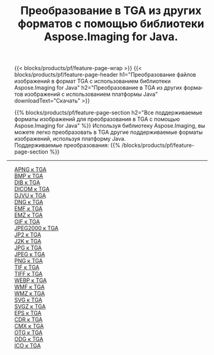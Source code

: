 ﻿---
title: Преобразование в TGA из других форматов с помощью библиотеки Aspose.Imaging for Java. 
weight: 3920
url: /ru/java/conversion/to/tga 
lang: ru
langdirlevel: 2
locales: zh-hans,ja,it,ru,de,es,fr,nl,id,lt,pl,pt,vi,tr,ko,zh-hant,ar,hi,th,sv,cs,uk,he
description: Используя Aspose.Imaging, вы можете конвертировать в TGA другие форматы с помощью Java.
---

{{< blocks/products/pf/feature-page-wrap >}}
{{< blocks/products/pf/feature-page-header h1="Преобразование файлов изображений в формат TGA с использованием библиотеки Aspose.Imaging for Java" h2="Преобразование в TGA из других форматов изображений с использованием платформы Java" downloadText="Скачать" >}}


{{% blocks/products/pf/feature-page-section  h2="Все поддерживаемые форматы изображений для преобразования в TGA с помощью Aspose.Imaging for Java" %}}
Используя библиотеку Aspose.Imaging, вы можете легко преобразовать в TGA другие поддерживаемые форматы изображений, используя платформу Java.
<br/>
Поддерживаемые преобразования:
{{% /blocks/products/pf/feature-page-section %}}
<div class="container-fluid productfamilypage bg-gray">
    <div class="convertypes bg-gray agp-content section">
        <div class="container">
		<hr style="margin-left:-20px;"/>
		<div class="row other-converters">
		    <div class='col-md-2 other-converter remove-lp remove-rp'><a href="/imaging/ru/java/conversion/apng-to-tga" >APNG к TGA</a></div>
<div class='col-md-2 other-converter remove-lp remove-rp'><a href="/imaging/ru/java/conversion/bmp-to-tga" >BMP к TGA</a></div>
<div class='col-md-2 other-converter remove-lp remove-rp'><a href="/imaging/ru/java/conversion/dib-to-tga" >DIB к TGA</a></div>
<div class='col-md-2 other-converter remove-lp remove-rp'><a href="/imaging/ru/java/conversion/dicom-to-tga" >DICOM к TGA</a></div>
<div class='col-md-2 other-converter remove-lp remove-rp'><a href="/imaging/ru/java/conversion/djvu-to-tga" >DJVU к TGA</a></div>
<div class='col-md-2 other-converter remove-lp remove-rp'><a href="/imaging/ru/java/conversion/dng-to-tga" >DNG к TGA</a></div>
<div class='col-md-2 other-converter remove-lp remove-rp'><a href="/imaging/ru/java/conversion/emf-to-tga" >EMF к TGA</a></div>
<div class='col-md-2 other-converter remove-lp remove-rp'><a href="/imaging/ru/java/conversion/emz-to-tga" >EMZ к TGA</a></div>
<div class='col-md-2 other-converter remove-lp remove-rp'><a href="/imaging/ru/java/conversion/gif-to-tga" >GIF к TGA</a></div>
<div class='col-md-2 other-converter remove-lp remove-rp'><a href="/imaging/ru/java/conversion/jpeg2000-to-tga" >JPEG2000 к TGA</a></div>
<div class='col-md-2 other-converter remove-lp remove-rp'><a href="/imaging/ru/java/conversion/jp2-to-tga" >JP2 к TGA</a></div>
<div class='col-md-2 other-converter remove-lp remove-rp'><a href="/imaging/ru/java/conversion/j2k-to-tga" >J2K к TGA</a></div>
<div class='col-md-2 other-converter remove-lp remove-rp'><a href="/imaging/ru/java/conversion/jpg-to-tga" >JPG к TGA</a></div>
<div class='col-md-2 other-converter remove-lp remove-rp'><a href="/imaging/ru/java/conversion/jpeg-to-tga" >JPEG к TGA</a></div>
<div class='col-md-2 other-converter remove-lp remove-rp'><a href="/imaging/ru/java/conversion/png-to-tga" >PNG к TGA</a></div>
<div class='col-md-2 other-converter remove-lp remove-rp'><a href="/imaging/ru/java/conversion/tif-to-tga" >TIF к TGA</a></div>
<div class='col-md-2 other-converter remove-lp remove-rp'><a href="/imaging/ru/java/conversion/tiff-to-tga" >TIFF к TGA</a></div>
<div class='col-md-2 other-converter remove-lp remove-rp'><a href="/imaging/ru/java/conversion/webp-to-tga" >WEBP к TGA</a></div>
<div class='col-md-2 other-converter remove-lp remove-rp'><a href="/imaging/ru/java/conversion/wmf-to-tga" >WMF к TGA</a></div>
<div class='col-md-2 other-converter remove-lp remove-rp'><a href="/imaging/ru/java/conversion/wmz-to-tga" >WMZ к TGA</a></div>
<div class='col-md-2 other-converter remove-lp remove-rp'><a href="/imaging/ru/java/conversion/svg-to-tga" >SVG к TGA</a></div>
<div class='col-md-2 other-converter remove-lp remove-rp'><a href="/imaging/ru/java/conversion/svgz-to-tga" >SVGZ к TGA</a></div>
<div class='col-md-2 other-converter remove-lp remove-rp'><a href="/imaging/ru/java/conversion/eps-to-tga" >EPS к TGA</a></div>
<div class='col-md-2 other-converter remove-lp remove-rp'><a href="/imaging/ru/java/conversion/cdr-to-tga" >CDR к TGA</a></div>
<div class='col-md-2 other-converter remove-lp remove-rp'><a href="/imaging/ru/java/conversion/cmx-to-tga" >CMX к TGA</a></div>
<div class='col-md-2 other-converter remove-lp remove-rp'><a href="/imaging/ru/java/conversion/otg-to-tga" >OTG к TGA</a></div>
<div class='col-md-2 other-converter remove-lp remove-rp'><a href="/imaging/ru/java/conversion/odg-to-tga" >ODG к TGA</a></div>
<div class='col-md-2 other-converter remove-lp remove-rp'><a href="/imaging/ru/java/conversion/ico-to-tga" >ICO к TGA</a></div>
                </div>
        </div>
    </div>
</div>
<br/>

